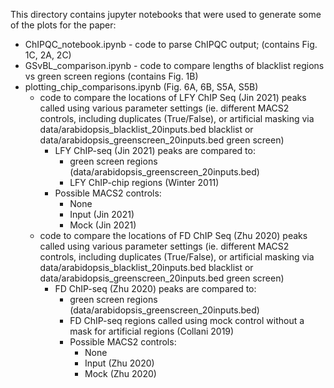 This directory contains jupyter notebooks that were used to generate some of the plots for the paper:
* ChIPQC_notebook.ipynb - code to parse ChIPQC output; (contains Fig. 1C, 2A, 2C)
* GSvBL_comparison.ipynb - code to compare lengths of blacklist regions vs green screen regions (contains Fig. 1B)
* plotting_chip_comparisons.ipynb (Fig. 6A, 6B, S5A, S5B)
  * code to compare the locations of LFY ChIP Seq (Jin 2021) peaks called using various parameter settings (ie. different MACS2 controls, including duplicates (True/False), or artificial masking via data/arabidopsis_blacklist_20inputs.bed blacklist or data/arabidopsis_greenscreen_20inputs.bed green screen) 
    * LFY ChIP-seq (Jin 2021) peaks are compared to:
      * green screen regions (data/arabidopsis_greenscreen_20inputs.bed)
      * LFY ChIP-chip regions (Winter 2011)
    * Possible MACS2 controls:
      * None
      * Input (Jin 2021)
      * Mock (Jin 2021)
  * code to compare the locations of FD ChIP Seq (Zhu 2020) peaks called using various parameter settings (ie. different MACS2 controls, including duplicates (True/False), or artificial masking via data/arabidopsis_blacklist_20inputs.bed blacklist or data/arabidopsis_greenscreen_20inputs.bed green screen) 
    * FD ChIP-seq (Zhu 2020) peaks are compared to:
      * green screen regions (data/arabidopsis_greenscreen_20inputs.bed)
      * FD ChIP-seq regions called using mock control without a mask for artificial regions (Collani 2019)
      * Possible MACS2 controls:
        * None
        * Input (Zhu 2020)
        * Mock (Zhu 2020)
